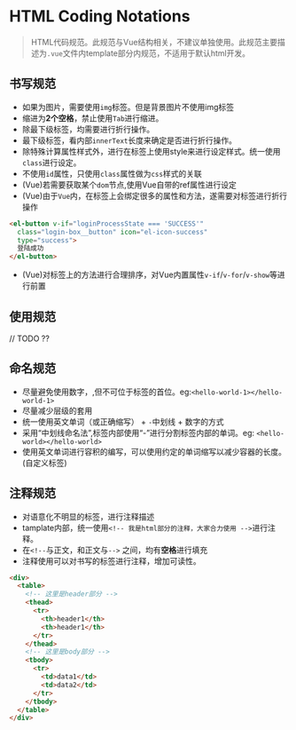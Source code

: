 # HTML Coding Notations

> HTML代码规范。此规范与Vue结构相关，不建议单独使用。此规范主要描述为`.vue`文件内template部分内规范，不适用于默认html开发。

## 书写规范

- 如果为图片，需要使用`img`标签。但是背景图片不使用img标签
- 缩进为**2个空格**，禁止使用`Tab`进行缩进。
- 除最下级标签，均需要进行折行操作。
- 最下级标签，看内部`innerText`长度来确定是否进行折行操作。
- 除特殊计算属性样式外，进行在标签上使用style来进行设定样式。统一使用`class`进行设定。
- 不使用`id`属性，只使用`class`属性做为`css`样式的关联
- (Vue)若需要获取某个`dom`节点,使用Vue自带的ref属性进行设定
- (Vue)由于`Vue`内，在标签上会绑定很多的属性和方法，遂需要对标签进行折行操作

``` html
<el-button v-if="loginProcessState === 'SUCCESS'" 
  class="login-box__button" icon="el-icon-success"
  type="success">
  登陆成功
</el-button>
```
- (Vue)对标签上的方法进行合理排序，对Vue内置属性`v-if`/`v-for`/`v-show`等进行前置

## 使用规范

// TODO ??


## 命名规范

- 尽量避免使用数字，,但不可位于标签的首位。eg:`<hello-world-1></hello-world-1>`
- 尽量减少层级的套用
- 统一使用英文单词（或正确缩写） + `-`中划线 + 数字的方式
- 采用“中划线命名法”,标签内部使用“-”进行分割标签内部的单词。eg: `<hello-world></hello-world>`
- 使用英文单词进行容积的编写，可以使用约定的单词缩写以减少容器的长度。(自定义标签)

## 注释规范

- 对语意化不明显的标签，进行注释描述
- tamplate内部，统一使用`<!-- 我是html部分的注释，大家合力使用 -->`进行注释。
- 在`<!--`与正文，和正文与`-->` 之间，均有**空格**进行填充
- 注释使用可以对书写的标签进行注释，增加可读性。

``` html
<div>
  <table>
    <!-- 这里是header部分 -->
    <thead>
      <tr>
        <th>header1</th>
        <th>header1</th>
      </tr>
    </thead>
    <!-- 这里是body部分 -->
    <tbody>
      <tr>
        <td>data1</td>
        <td>data2</td>
      </tr>
    </tbody>
  </table>
</div>
```
